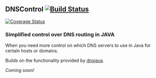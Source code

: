 ## DNSControl [![Build Status](https://travis-ci.org/oshoukry/dns4java.svg?branch=master)](https://travis-ci.org/oshoukry/dns4java)
[![Coverage Status](https://coveralls.io/repos/oshoukry/dns4java/badge.svg?branch=master)](https://coveralls.io/r/oshoukry/dns4java?branch=master)
### Simplified control over DNS routing in JAVA
When you need more control on which DNS servers to use in Java for certain hosts or domains.

Builds on the functionality provided by [dnsjava](http://dnsjava.org/).

_Coming soon!_